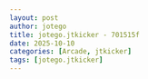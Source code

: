 ```yaml
---
layout: post
author: jotego
title: jotego.jtkicker - 701515f
date: 2025-10-10
categories: [Arcade, jtkicker]
tags: [jotego.jtkicker]
---
```


